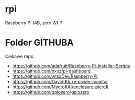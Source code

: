 # rpi
Raspberry Pi (4B, zero W) P
# Folder GITHUBA

Ciekawe repo:
- https://github.com/adafruit/Raspberry-Pi-Installer-Scripts
- https://github.com/nxez/pi-dashboard
- https://github.com/wtsxDev/Raspberry-Pi
- https://github.com/David00/rpi-power-monitor
- https://github.com/MycroftAI/enclosure-picroft
- https://github.com/gpiozero/gpiozero

